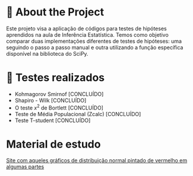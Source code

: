 # 📗 About the Project
Este projeto visa a aplicação de códigos para testes de hipóteses aprendidos na aula de Inferência Estatística. Temos como objetivo comparar duas implementações diferentes de testes de hipóteses: uma seguindo o passo a passo manual e outra utilizando a função específica disponível na biblioteca do SciPy.

# 🧪 Testes realizados
- Kohmagorov Smirnof [CONCLUÍDO]
- Shapiro - Wilk [CONCLUÍDO]
- O teste $x^2$ de Bortlett [CONCLUÍDO]
- Teste de Média Populacional (Zcalc) [CONCLUÍDO]
- Teste T-student [CONCLUÍDO]
# Material de estudo

[Site com aqueles gráficos de distribuição normal pintado de vermelho em algumas partes](https://www.geo.fu-berlin.de/en/v/soga-py/Basics-of-statistics/Continous-Random-Variables/Students-t-Distribution/Students-t-Distribution-in-Python/index.html)
